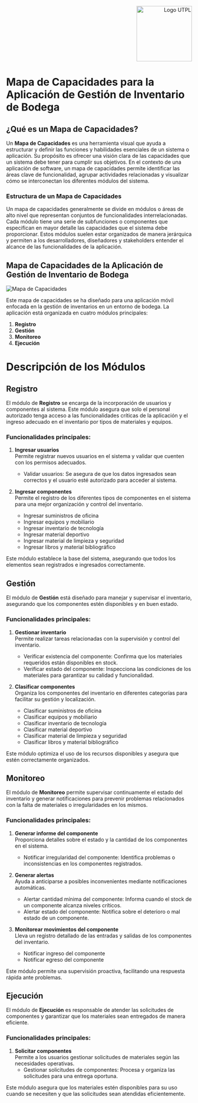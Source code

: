 <p align="right">
  <img src="https://i.postimg.cc/13qQdqZs/utpllogo.png" alt="Logo UTPL" width="150"/>
</p>


# Mapa de Capacidades para la Aplicación de Gestión de Inventario de Bodega

## ¿Qué es un Mapa de Capacidades?

Un **Mapa de Capacidades** es una herramienta visual que ayuda a estructurar y definir las funciones y habilidades esenciales de un sistema o aplicación. Su propósito es ofrecer una visión clara de las capacidades que un sistema debe tener para cumplir sus objetivos. En el contexto de una aplicación de software, un mapa de capacidades permite identificar las áreas clave de funcionalidad, agrupar actividades relacionadas y visualizar cómo se interconectan los diferentes módulos del sistema.

### Estructura de un Mapa de Capacidades

Un mapa de capacidades generalmente se divide en módulos o áreas de alto nivel que representan conjuntos de funcionalidades interrelacionadas. Cada módulo tiene una serie de subfunciones o componentes que especifican en mayor detalle las capacidades que el sistema debe proporcionar. Estos módulos suelen estar organizados de manera jerárquica y permiten a los desarrolladores, diseñadores y stakeholders entender el alcance de las funcionalidades de la aplicación.

## Mapa de Capacidades de la Aplicación de Gestión de Inventario de Bodega
![Mapa de Capacidades](https://github.com/user-attachments/assets/ff8e0f96-f26d-4014-8e4f-d694613c81dc)



Este mapa de capacidades se ha diseñado para una aplicación móvil enfocada en la gestión de inventarios en un entorno de bodega. La aplicación está organizada en cuatro módulos principales:

1. **Registro**
2. **Gestión**
3. **Monitoreo**
4. **Ejecución**

# Descripción de los Módulos

## Registro

El módulo de **Registro** se encarga de la incorporación de usuarios y componentes al sistema. Este módulo asegura que solo el personal autorizado tenga acceso a las funcionalidades críticas de la aplicación y el ingreso adecuado en el inventario por tipos de materiales y equipos.

### Funcionalidades principales:
1. **Ingresar usuarios**  
   Permite registrar nuevos usuarios en el sistema y validar que cuenten con los permisos adecuados.  
   - Validar usuarios: Se asegura de que los datos ingresados sean correctos y el usuario esté autorizado para acceder al sistema.  

2. **Ingresar componentes**  
   Permite el registro de los diferentes tipos de componentes en el sistema para una mejor organización y control del inventario.  
   - Ingresar suministros de oficina  
   - Ingresar equipos y mobiliario  
   - Ingresar inventario de tecnología  
   - Ingresar material deportivo  
   - Ingresar material de limpieza y seguridad  
   - Ingresar libros y material bibliográfico  

Este módulo establece la base del sistema, asegurando que todos los elementos sean registrados e ingresados correctamente.



## Gestión

El módulo de **Gestión** está diseñado para manejar y supervisar el inventario, asegurando que los componentes estén disponibles y en buen estado.

### Funcionalidades principales:
1. **Gestionar inventario**  
   Permite realizar tareas relacionadas con la supervisión y control del inventario.  
   - Verificar existencia del componente: Confirma que los materiales requeridos están disponibles en stock.  
   - Verificar estado del componente: Inspecciona las condiciones de los materiales para garantizar su calidad y funcionalidad.  

2. **Clasificar componentes**  
   Organiza los componentes del inventario en diferentes categorías para facilitar su gestión y localización.  
   - Clasificar suministros de oficina  
   - Clasificar equipos y mobiliario  
   - Clasificar inventario de tecnología  
   - Clasificar material deportivo  
   - Clasificar material de limpieza y seguridad  
   - Clasificar libros y material bibliográfico  

Este módulo optimiza el uso de los recursos disponibles y asegura que estén correctamente organizados.



## Monitoreo

El módulo de **Monitoreo** permite supervisar continuamente el estado del inventario y generar notificaciones para prevenir problemas relacionados con la falta de materiales o irregularidades en los mismos.

### Funcionalidades principales:
1. **Generar informe del componente**  
   Proporciona detalles sobre el estado y la cantidad de los componentes en el sistema.  
   - Notificar irregularidad del componente: Identifica problemas o inconsistencias en los componentes registrados.  

2. **Generar alertas**  
   Ayuda a anticiparse a posibles inconvenientes mediante notificaciones automáticas.  
   - Alertar cantidad mínima del componente: Informa cuando el stock de un componente alcanza niveles críticos.  
   - Alertar estado del componente: Notifica sobre el deterioro o mal estado de un componente.  

3. **Monitorear movimientos del componente**  
   Lleva un registro detallado de las entradas y salidas de los componentes del inventario.  
   - Notificar ingreso del componente  
   - Notificar egreso del componente  

Este módulo permite una supervisión proactiva, facilitando una respuesta rápida ante problemas.



## Ejecución

El módulo de **Ejecución** es responsable de atender las solicitudes de componentes y garantizar que los materiales sean entregados de manera eficiente.

### Funcionalidades principales:
1. **Solicitar componentes**  
   Permite a los usuarios gestionar solicitudes de materiales según las necesidades operativas.  
   - Gestionar solicitudes de componentes: Procesa y organiza las solicitudes para una entrega oportuna.  

Este módulo asegura que los materiales estén disponibles para su uso cuando se necesiten y que las solicitudes sean atendidas eficientemente.
